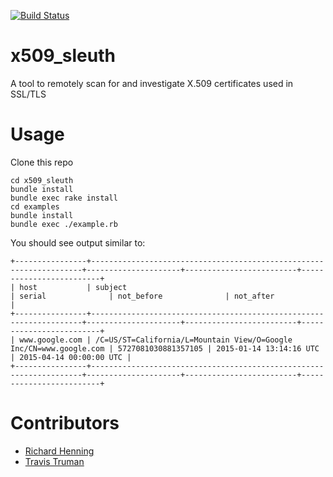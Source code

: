 [![Build Status](https://travis-ci.org/rhenning/x509_sleuth.svg?branch=master)](https://travis-ci.org/rhenning/x509_sleuth)

# x509_sleuth

A tool to remotely scan for and investigate X.509 certificates used in SSL/TLS

# Usage

Clone this repo
```
cd x509_sleuth
bundle install
bundle exec rake install
cd examples
bundle install
bundle exec ./example.rb
```
You should see output similar to:

```
+----------------+--------------------------------------------------------------------+---------------------+-------------------------+-------------------------+
| host           | subject                                                            | serial              | not_before              | not_after               |
+----------------+--------------------------------------------------------------------+---------------------+-------------------------+-------------------------+
| www.google.com | /C=US/ST=California/L=Mountain View/O=Google Inc/CN=www.google.com | 5727081030881357105 | 2015-01-14 13:14:16 UTC | 2015-04-14 00:00:00 UTC |
+----------------+--------------------------------------------------------------------+---------------------+-------------------------+-------------------------+
```

# Contributors

* [Richard Henning](https://github.com/rhenning)
* [Travis Truman](https://github.com/trumant)
